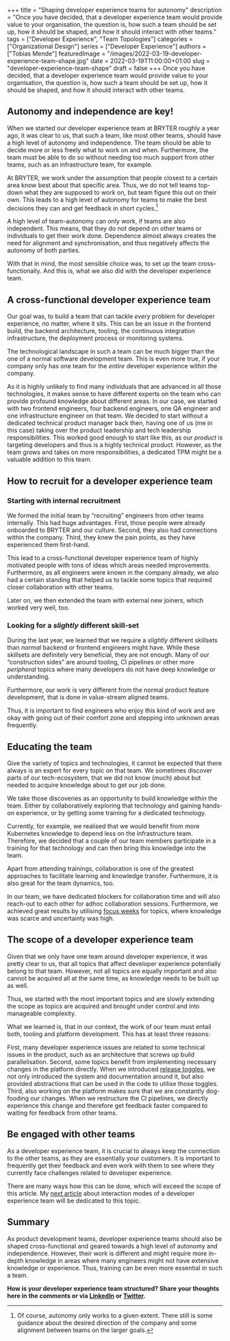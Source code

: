+++ 
title = "Shaping developer experience teams for autonomy"
description = "Once you have decided, that a developer experience team would provide value to your organisation, the question is, how such a team should be set up, how it should be shaped, and how it should interact with other teams."
tags = ["Developer Experience", "Team Topologies"]
categories = ["Organizational Design"]
series = ["Developer Experience"]
authors = ["Tobias Mende"]
featuredImage = "/images/2022-03-19-developer-experience-team-shape.jpg"
date = 2022-03-19T11:00:00+01:00
slug = "developer-experience-team-shape"
draft = false
+++
Once you have decided, that a developer experience team would provide value to your organisation, the question is, how such a team should be set up, how it should be shaped, and how it should interact with other teams.

## Autonomy and independence are key!
When we started our developer experience team at BRYTER roughly a year ago, it was clear to us, that such a team, like most other teams, should have a high level of autonomy and independence. The team should be able to decide more or less freely what to work on and when. Furthermore, the team must be able to do so without needing too much support from other teams, such as an infrastructure team, for example.

At BRYTER, we work under the assumption that people closest to a certain area know best about that specific area. Thus, we do not tell teams top-down what they are supposed to work on, but team figure this out on their own. This leads to a high level of autonomy for teams to make the best decisions they can and get feedback in short cycles.[^1]

[^1]: Of course, autonomy only works to a given extent. There still is some guidance about the desired direction of the company and some alignment between teams on the larger goals.

A high level of team-autonomy can only work, if teams are also independent. This means, that they do not depend on other teams or individuals to get their work done. Dependence almost always creates the need for alignment and synchronisation, and thus negatively affects the autonomy of both parties.

With that in mind, the most sensible choice was, to set up the team cross-functionally. And this is, what we also did with the developer experience team.

## A cross-functional developer experience team
Our goal was, to build a team that can tackle _every_ problem for developer experience, no matter, where it sits. This can be an issue in the frontend build, the backend architecture, tooling, the continuous integration infrastructure, the deployment process or monitoring systems.

The technological landscape in such a team can be much bigger than the one of a normal software development team. This is even more true, if your company only has one team for the _entire_ developer experience within the company.

As it is highly unlikely to find many individuals that are advanced in all those technologies, it makes sense to have different experts on the team who can provide profound knowledge about different areas. In our case, we started with two frontend engineers, four backend engineers, one QA engineer and one infrastructure engineer on that team. We decided to start without a dedicated technical product manager back then, having one of us (me in this case) taking over the product leadership and tech leadership responsibilities. This worked good enough to start like this, as our _product_ is targeting developers and thus is a highly technical product. However, as the team grows and takes on more responsibilities, a dedicated TPM might be a valuable addition to this team.

## How to recruit for a developer experience team
### Starting with internal recruitment
We formed the initial team by “recruiting” engineers from other teams internally. This had huge advantages. First, those people were already onboarded to BRYTER and our culture. Second, they also had connections within the company. Third, they knew the pain points, as they have experienced them first-hand.

This lead to a cross-functional developer experience team of highly motivated people with tons of ideas which areas needed improvements. Furthermore, as all engineers were known in the company already, we also had a certain standing that helped us to tackle some topics that required closer collaboration with other teams.

Later on, we then extended the team with external new joiners, which worked very well, too.

### Looking for a _slightly_ different skill-set
During the last year, we learned that we require a _slightly_ different skillsets than _normal_ backend or frontend engineers might have. While these skillsets are definitely very beneficial, they are not enough. Many of our “construction sides” are around tooling, CI pipelines or other more _peripheral_ topics where many developers do not have deep knowledge or understanding.

Furthermore, our work is very different from the normal product feature development, that is done in value-stream aligned teams.

Thus, it is important to find engineers who enjoy this kind of work and are okay with going out of their comfort zone and stepping into unknown areas frequently. 

## Educating the team
Give the variety of topics and technologies, it cannot be expected that there always is an expert for every topic on that team. We sometimes discover parts of our tech-ecosystem, that we did not know (much) about but needed to acquire knowledge about to get our job done.

We take those discoveries as an opportunity to build knowledge within the team. Either by collaboratively exploring that technology and gaining hands-on experience, or by getting some training for a dedicated technology. 

Currently, for example, we realised that we would benefit from more Kubernetes knowledge to depend less on the infrastructure team. Therefore, we decided that a couple of our team members participate in a training for that technology and can then bring this knowledge into the team.

Apart from attending trainings, collaboration is one of the greatest approaches to facilitate learning and knowledge transfer. Furthermore, it is also great for the team dynamics, too.

In our team, we have dedicated blockers for collaboration time and will also reach-out to each other for adhoc collaboration sessions. Furthermore, we achieved great results by utilising [focus weeks](/blog/focus-weeks/) for topics, where knowledge was scarce and uncertainty was high.

## The scope of a developer experience team
Given that we only have one team around developer experience, it was pretty clear to us, that all topics that affect developer experience potentially belong to that team. However, not all topics are equally important and also cannot be acquired all at the same time, as knowledge needs to be built up as well.

Thus, we started with the most important topics and are slowly extending the scope as topics are acquired and brought under control and into manageable complexity.

What we learned is, that in our context, the work of our team must entail both, tooling and platform development. This has at least three reasons:

First, many developer experience issues are related to some technical issues in the product, such as an architecture that screws up build parallelisation. Second, some topics benefit from implementing necessary changes in the platform directly. When we introduced [release toggles](/blog/decoupling-deployments-and-releases/), we not only introduced the system and documentation around it, but also provided abstractions that can be used in the code to utilise those toggles. Third, also working on the platform makes sure that we are constantly dog-fooding our changes. When we restructure the CI pipelines, we directly experience this change and therefore get feedback faster compared to waiting for feedback from other teams.

## Be engaged with other teams
As a developer experience team, it is crucial to always keep the connection to the other teams, as they are essentially your customers. It is important to frequently get their feedback and even work with them to see where they currently face challenges related to developer experience.

There are many ways how this can be done, which will exceed the scope of this article. My [next article](/blog/developer-experience-team-interaction-modes/)  about interaction modes of a developer experience team will be dedicated to this topic.

## Summary
As product development teams, developer experience teams should also be shaped cross-functional and geared towards a high level of autonomy and independence. However, their work is different and might require more in-depth knowledge in areas where many engineers might not have extensive knowledge or experience. Thus, training can be even more essential in such a team.

**How is your developer experience team structured? Share your thoughts here in the comments or via [LinkedIn](https://www.linkedin.com/in/tobiasmende/) or [Twitter](https://twitter.com/Tobias_Mende).**
